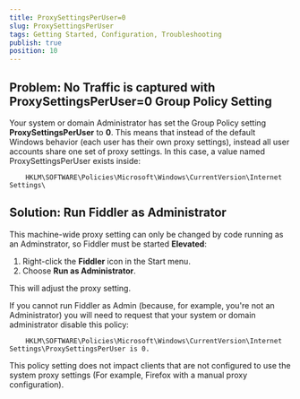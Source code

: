 ```yaml
---
title: ProxySettingsPerUser=0
slug: ProxySettingsPerUser
tags: Getting Started, Configuration, Troubleshooting
publish: true
position: 10
---
```




Problem: No Traffic is captured with ProxySettingsPerUser=0 Group Policy Setting
--------------------------------------------------------------------------------

Your system or domain Administrator has set the Group Policy setting **ProxySettingsPerUser** to **0**. This means that instead of the default Windows behavior (each user has their own proxy settings), instead all user accounts share one set of proxy settings. In this case, a value named ProxySettingsPerUser exists inside: 

		HKLM\SOFTWARE\Policies\Microsoft\Windows\CurrentVersion\Internet Settings\ 

Solution: Run Fiddler as Administrator
--------------------------------------

This machine-wide proxy setting can only be changed by code running as an Adminstrator, so Fiddler must be started **Elevated**:

1. Right-click the **Fiddler** icon in the Start menu.
2. Choose **Run as Administrator**.

This will adjust the proxy setting.

If you cannot run Fiddler as Admin (because, for example, you're not an Administrator) you will need to request that your system or domain administrator disable this policy:

		HKLM\SOFTWARE\Policies\Microsoft\Windows\CurrentVersion\Internet Settings\ProxySettingsPerUser is 0.

This policy setting does not impact clients that are not configured to use the system proxy settings (For example, Firefox with a manual proxy configuration).
